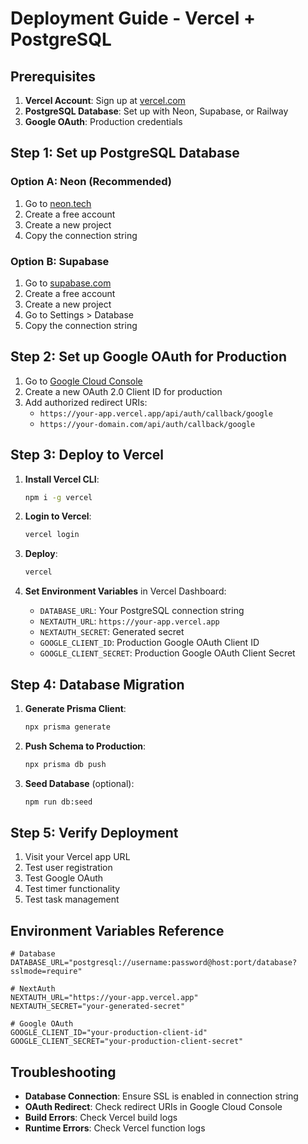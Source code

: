 # Deployment Guide - Vercel + PostgreSQL

## Prerequisites

1. **Vercel Account**: Sign up at [vercel.com](https://vercel.com)
2. **PostgreSQL Database**: Set up with Neon, Supabase, or Railway
3. **Google OAuth**: Production credentials

## Step 1: Set up PostgreSQL Database

### Option A: Neon (Recommended)
1. Go to [neon.tech](https://neon.tech)
2. Create a free account
3. Create a new project
4. Copy the connection string

### Option B: Supabase
1. Go to [supabase.com](https://supabase.com)
2. Create a free account
3. Create a new project
4. Go to Settings > Database
5. Copy the connection string

## Step 2: Set up Google OAuth for Production

1. Go to [Google Cloud Console](https://console.cloud.google.com)
2. Create a new OAuth 2.0 Client ID for production
3. Add authorized redirect URIs:
   - `https://your-app.vercel.app/api/auth/callback/google`
   - `https://your-domain.com/api/auth/callback/google`

## Step 3: Deploy to Vercel

1. **Install Vercel CLI**:
   ```bash
   npm i -g vercel
   ```

2. **Login to Vercel**:
   ```bash
   vercel login
   ```

3. **Deploy**:
   ```bash
   vercel
   ```

4. **Set Environment Variables** in Vercel Dashboard:
   - `DATABASE_URL`: Your PostgreSQL connection string
   - `NEXTAUTH_URL`: `https://your-app.vercel.app`
   - `NEXTAUTH_SECRET`: Generated secret
   - `GOOGLE_CLIENT_ID`: Production Google OAuth Client ID
   - `GOOGLE_CLIENT_SECRET`: Production Google OAuth Client Secret

## Step 4: Database Migration

1. **Generate Prisma Client**:
   ```bash
   npx prisma generate
   ```

2. **Push Schema to Production**:
   ```bash
   npx prisma db push
   ```

3. **Seed Database** (optional):
   ```bash
   npm run db:seed
   ```

## Step 5: Verify Deployment

1. Visit your Vercel app URL
2. Test user registration
3. Test Google OAuth
4. Test timer functionality
5. Test task management

## Environment Variables Reference

```env
# Database
DATABASE_URL="postgresql://username:password@host:port/database?sslmode=require"

# NextAuth
NEXTAUTH_URL="https://your-app.vercel.app"
NEXTAUTH_SECRET="your-generated-secret"

# Google OAuth
GOOGLE_CLIENT_ID="your-production-client-id"
GOOGLE_CLIENT_SECRET="your-production-client-secret"
```

## Troubleshooting

- **Database Connection**: Ensure SSL is enabled in connection string
- **OAuth Redirect**: Check redirect URIs in Google Cloud Console
- **Build Errors**: Check Vercel build logs
- **Runtime Errors**: Check Vercel function logs
